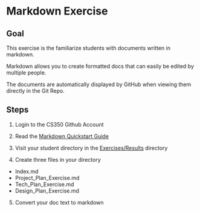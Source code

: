 # Markdown Exercise

## Goal

This exercise is the familiarize students with documents written in markdown.

Markdown allows you to create formatted docs that can easily be edited by multiple people.

The documents are automatically displayed by GitHub when viewing them directly in the Git Repo.


## Steps

1. Login to the CS350 Github Account

2. Read the [Markdown Quickstart Guide](../Resources/Markdown.md)

3. Visit your student directory in the [Exercises/Results](Results) directory

4. Create three files in your directory
* Index.md
* Project_Plan_Exercise.md
* Tech_Plan_Exercise.md
* Design_Plan_Exercise.md

5. Convert your doc text to markdown


